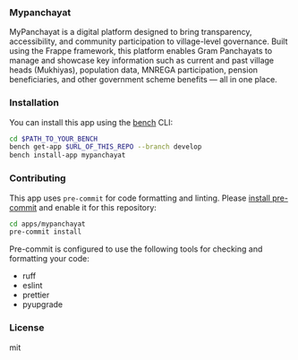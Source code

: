 ### Mypanchayat

MyPanchayat is a digital platform designed to bring transparency, accessibility, and community participation to village-level governance. Built using the Frappe framework, this platform enables Gram Panchayats to manage and showcase key information such as current and past village heads (Mukhiyas), population data, MNREGA participation, pension beneficiaries, and other government scheme benefits — all in one place.

### Installation

You can install this app using the [bench](https://github.com/frappe/bench) CLI:

```bash
cd $PATH_TO_YOUR_BENCH
bench get-app $URL_OF_THIS_REPO --branch develop
bench install-app mypanchayat
```

### Contributing

This app uses `pre-commit` for code formatting and linting. Please [install pre-commit](https://pre-commit.com/#installation) and enable it for this repository:

```bash
cd apps/mypanchayat
pre-commit install
```

Pre-commit is configured to use the following tools for checking and formatting your code:

- ruff
- eslint
- prettier
- pyupgrade

### License

mit
